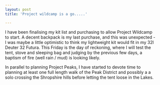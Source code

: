 ```yaml
---
layout: post
title: 'Project wildcamp is a go.....'

---
```

I have been finalising my kit list and purchasing to allow Project Wildcamp to
start. A decent backpack is my last purchase, and this was unexpected - I was
maybe a little optimistic to think my lightweight kit would fit in my 32l
Deuter 32 Futura. This Friday is the day of reckoning, where I will test the
tent, stove and sleeping bag and judging by the previous few days, a baptism of
fire (well rain / mud) is looking likely.

In parallel to planning Project Peaks, I have started to devote time to planning
at least one full length walk of the Peak District and possibly a a solo
crossing the Shropshire hills before letting the tent loose in the Lakes.
